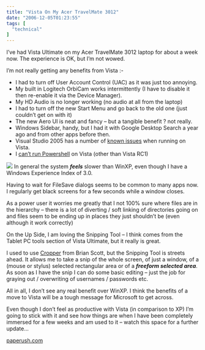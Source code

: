 ```yaml
---
title: "Vista On My Acer TravelMate 3012"
date: "2006-12-05T01:23:55"
tags: [
  "technical"
]
---
```

I’ve had Vista Ultimate on my Acer TravelMate 3012 laptop for about a week now. The experience is OK, but I’m not wowed.

I’m not really getting any benefits from Vista :-

-   I had to turn off User Account Control (UAC) as it was just too annoying.
-   My built in Logitech OrbiCam works intermittently (I have to disable it then re-enable it via the Device Manager).
-   My HD Audio is no longer working (no audio at all from the laptop)
-   I had to turn off the new Start Menu and go back to the old one (just couldn’t get on with it)
-   The new Aero UI is neat and fancy – but a tangible benefit ? not really.
-   Windows Sidebar, handy, but I had it with Google Desktop Search a year ago and from other apps before then.
-   Visual Studio 2005 has a number of [known issues](http://msdn2.microsoft.com/en-us/vstudio/aa948853.aspx) when running on Vista.
-   I [can’t run Powershell](http://www.microsoft.com/windowsserver2003/technologies/management/powershell/download.mspx) on Vista (other than Vista RC1)

[![](WindowsExperienceIndex_thumb%5B1%5D.png)](https://kapie.com/content/binary/WindowsLiveWriter/VistaOnMyAcerTravelmate3012_B9A/WindowsExperienceIndex%5B3%5D.png) In general the system ***feels*** slower than WinXP, even though I have a Windows Experience Index of 3.0.

Having to wait for FileSave dialogs seems to be common to many apps now. I regularly get black screens for a few seconds while a window closes.

As a power user it worries me greatly that I not 100% sure where files are in the hierarchy – there is a lot of diverting / soft linking of directories going on and files seem to be ending up in places they just shouldn’t be (even although it work correctly)

On the Up Side, I am loving the Snipping Tool – I think comes from the Tablet PC tools section of Vista Ultimate, but it really is great.

I used to use [Cropper](http://blogs.geekdojo.net/brian/articles/Cropper.aspx) from Brian Scott, but the Snipping Tool is streets ahead. It allows me to take a snip of the whole screen, of just a window, of a (mouse or stylus) selected rectangular area or of a ***freeform selected area***. As soon as I have the snip I can do some basic editing – just the job for graying out / overwriting of usernames / passwords etc.

All in all, I don’t see any real benefit over WinXP. I think the benefits of a move to Vista will be a tough message for Microsoft to get across.

Even though I don’t feel as productive with Vista (in comparison to XP) I’m going to stick with it and see how things are when I have been completely immersed for a few weeks and am used to it – watch this space for a further update…

[paperush.com](http://paperush.com/essay-help/)